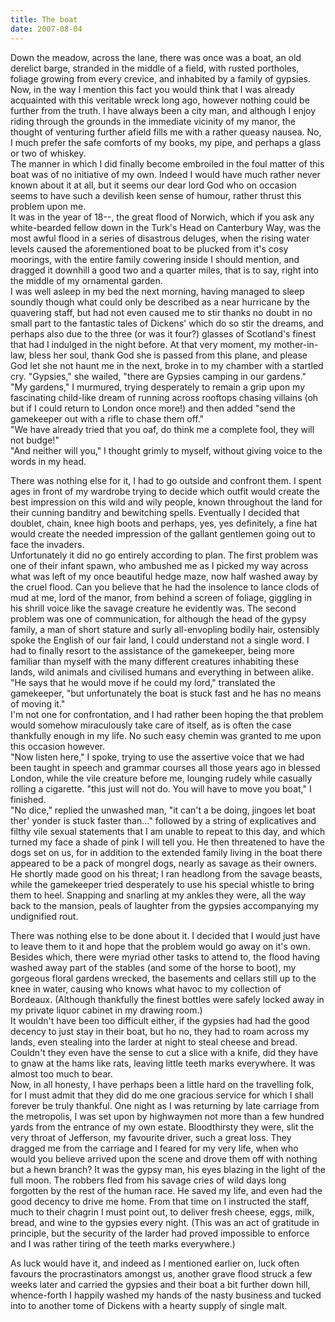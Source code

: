 ```yaml
---
title: The boat
date: 2007-08-04
---
```


Down the meadow, across the lane, there was once was a boat, an old derelict barge, stranded in the middle of a field, with rusted portholes, foliage growing from every crevice, and inhabited by a family of gypsies.  
Now, in the way I mention this fact you would think that I was already acquainted with this veritable wreck long ago, however nothing could be further from the truth. I have always been a city man, and although I enjoy riding through the grounds in the immediate vicinity of my manor, the thought of venturing further afield fills me with a rather queasy nausea. No, I much prefer the safe comforts of my books, my pipe, and perhaps a glass or two of whiskey.  
The manner in which I did finally become embroiled in the foul matter of this boat was of no initiative of my own. Indeed I would have much rather never known about it at all, but it seems our dear lord God who on occasion seems to have such a devilish keen sense of humour, rather thrust this problem upon me.  
It was in the year of 18--, the great flood of Norwich, which if you ask any white-bearded fellow down in the Turk's Head on Canterbury Way, was the most awful flood in a series of disastrous deluges, when the rising water levels caused the aforementioned boat to be plucked from it's cosy moorings, with the entire family cowering inside I should mention, and dragged it downhill a good two and a quarter miles, that is to say, right into the middle of my ornamental garden.  
I was well asleep in my bed the next morning, having managed to sleep soundly though what could only be described as a near hurricane by the quavering staff, but had not even caused me to stir thanks no doubt in no small part to the fantastic tales of Dickens' which do so stir the dreams, and perhaps also due to the three (or was it four?) glasses of Scotland's finest that had I indulged in the night before. At that very moment, my mother-in-law, bless her soul, thank God she is passed from this plane, and please God let she not haunt me in the next, broke in to my chamber with a startled cry. "Gypsies," she wailed, "there are Gypsies camping in our gardens."  
"My gardens," I murmured, trying desperately to remain a grip upon my fascinating child-like dream of running across rooftops chasing villains (oh but if I could return to London once more!) and then added "send the gamekeeper out with a rifle to chase them off."  
"We have already tried that you oaf, do think me a complete fool, they will not budge!"  
"And neither will you," I thought grimly to myself, without giving voice to the words in my head.  

There was nothing else for it, I had to go outside and confront them. I spent ages in front of my wardrobe trying to decide which outfit would create the best impression on this wild and wily people, known throughout the land for their cunning banditry and bewitching spells. Eventually I decided that doublet, chain, knee high boots and perhaps, yes, yes definitely, a fine hat would create the needed impression of the gallant gentlemen going out to face the invaders.  
Unfortunately it did no go entirely according to plan. The first problem was one of their infant spawn, who ambushed me as I picked my way across what was left of my once beautiful hedge maze, now half washed away by the cruel flood. Can you believe that he had the insolence to lance clods of mud at me, lord of the manor, from behind a screen of foliage, giggling in his shrill voice like the savage creature he evidently was. The second problem was one of communication, for although the head of the gypsy family, a man of short stature and surly all-envopling bodily hair, ostensibly spoke the English of our fair land, I could understand not a single word. I had to finally resort to the assistance of the gamekeeper, being more familiar than myself with the many different creatures inhabiting these lands, wild animals and civilised humans and everything in between alike.  
"He says that he would move if he could my lord," translated the gamekeeper, "but unfortunately the boat is stuck fast and he has no means of moving it."  
I'm not one for confrontation, and I had rather been hoping the that problem would somehow miraculously take care of itself, as is often the case thankfully enough in my life. No such easy chemin was granted to me upon this occasion however.  
"Now listen here," I spoke, trying to use the assertive voice that we had been taught in speech and grammar courses all those years ago in blessed London, while the vile creature before me, lounging rudely while casually rolling a cigarette. "this just will not do. You will have to move you boat," I finished.  
"No dice," replied the unwashed man, "it can't a be doing, jingoes let boat ther' yonder is stuck faster than..." followed by a string of explicatives and filthy vile sexual statements that I am unable to repeat to this day, and which turned my face a shade of pink I will tell you. He then threatened to have the dogs set on us, for in addition to the extended family living in the boat there appeared to be a pack of mongrel dogs, nearly as savage as their owners. He shortly made good on his threat; I ran headlong from the savage beasts, while the gamekeeper tried desperately to use his special whistle to bring them to heel. Snapping and snarling at my ankles they were, all the way back to the mansion, peals of laughter from the gypsies accompanying my undignified rout.

There was nothing else to be done about it. I decided that I would just have to leave them to it and hope that the problem would go away on it's own. Besides which, there were myriad other tasks to attend to, the flood having washed away part of the stables (and some of the horse to boot), my gorgeous floral gardens wrecked, the basements and cellars still up to the knee in water, causing who knows what havoc to my collection of Bordeaux. (Although thankfully the finest bottles were safely locked away in my private liquor cabinet in my drawing room.)  
It wouldn't have been too difficult either, if the gypsies had had the good decency to just stay in their boat, but ho no, they had to roam across my lands, even stealing into the larder at night to steal cheese and bread. Couldn't they even have the sense to cut a slice with a knife, did they have to gnaw at the hams like rats, leaving little teeth marks everywhere. It was almost too much to bear.  
Now, in all honesty, I have perhaps been a little hard on the travelling folk, for I must admit that they did do me one gracious service for which I shall forever be truly thankful. One night as I was returning by late carriage from the metropolis, I was set upon by highwaymen not more than a few hundred yards from the entrance of my own estate. Bloodthirsty they were, slit the very throat of Jefferson, my favourite driver, such a great loss. They dragged me from the carriage and I feared for my very life, when who would you believe arrived upon the scene and drove them off with nothing but a hewn branch? It was the gypsy man, his eyes blazing in the light of the full moon. The robbers fled from his savage cries of wild days long forgotten by the rest of the human race. He saved my life, and even had the good decency to drive me home. From that time on I instructed the staff, much to their chagrin I must point out, to deliver fresh cheese, eggs, milk, bread, and wine to the gypsies every night. (This was an act of gratitude in principle, but the security of the larder had proved impossible to enforce and I was rather tiring of the teeth marks everywhere.)

As luck would have it, and indeed as I mentioned earlier on, luck often favours the procrastinators amongst us, another grave flood struck a few weeks later and carried the gypsies and their boat a bit further down hill, whence-forth I happily washed my hands of the nasty business and tucked into to another tome of Dickens with a hearty supply of single malt.